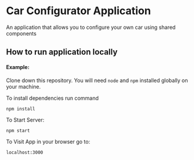 # Car Configurator Application

An application that allows you to configure your own car using shared components

## How to run application locally

#### Example:  

Clone down this repository. You will need `node` and `npm` installed globally on your machine.  

To install dependencies run command

```
npm install
```  

To Start Server:

```
npm start
```  

To Visit App in your browser go to:

```
localhost:3000
``` 
